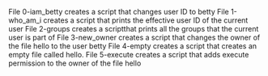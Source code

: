 File 0-iam_betty creates a script that changes user ID to betty
File 1-who_am_i creates a script that prints the effective user ID of the current user
File 2-groups creates a scriptthat prints all the groups that the current user is part of
File 3-new_owner creates a script that changes the owner of the file hello to the user betty
File 4-empty creates a script that creates an empty file called hello.
File 5-execute creates a script that adds execute permission to the owner of the file hello
